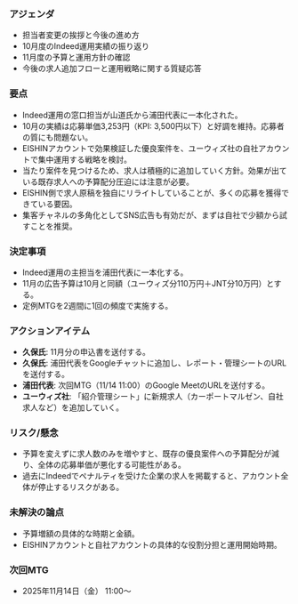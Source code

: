 ### アジェンダ
- 担当者変更の挨拶と今後の進め方
- 10月度のIndeed運用実績の振り返り
- 11月度の予算と運用方針の確認
- 今後の求人追加フローと運用戦略に関する質疑応答

### 要点
- Indeed運用の窓口担当が山道氏から浦田代表に一本化された。
- 10月の実績は応募単価3,253円（KPI: 3,500円以下）と好調を維持。応募者の質にも問題ない。
- EISHINアカウントで効果検証した優良案件を、ユーウィズ社の自社アカウントで集中運用する戦略を検討。
- 当たり案件を見つけるため、求人は積極的に追加していく方針。効果が出ている既存求人への予算配分圧迫には注意が必要。
- EISHIN側で求人原稿を独自にリライトしていることが、多くの応募を獲得できている要因。
- 集客チャネルの多角化としてSNS広告も有効だが、まずは自社で少額から試すことを推奨。

### 決定事項
- Indeed運用の主担当を浦田代表に一本化する。
- 11月の広告予算は10月と同額（ユーウィズ分110万円＋JNT分10万円）とする。
- 定例MTGを2週間に1回の頻度で実施する。

### アクションアイテム
- **久保氏**: 11月分の申込書を送付する。
- **久保氏**: 浦田代表をGoogleチャットに追加し、レポート・管理シートのURLを送付する。
- **浦田代表**: 次回MTG（11/14 11:00）のGoogle MeetのURLを送付する。
- **ユーウィズ社**: 「紹介管理シート」に新規求人（カーポートマルゼン、自社求人など）を追加していく。

### リスク/懸念
- 予算を変えずに求人数のみを増やすと、既存の優良案件への予算配分が減り、全体の応募単価が悪化する可能性がある。
- 過去にIndeedでペナルティを受けた企業の求人を掲載すると、アカウント全体が停止するリスクがある。

### 未解決の論点
- 予算増額の具体的な時期と金額。
- EISHINアカウントと自社アカウントの具体的な役割分担と運用開始時期。

### 次回MTG
- 2025年11月14日（金） 11:00〜